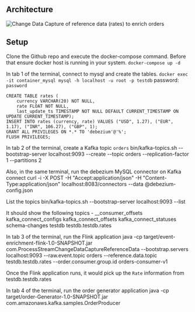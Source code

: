 
## Architecture

![Change Data Capture of reference data (rates) to enrich orders](arch.jpg)

## Setup

Clone the Github repo and execute the docker-compose command. Before that ensure docker host is running in your system.
    `docker-compose up -d`

In tab 1 of the terminal, connect to mysql and create the tables.
    `docker exec -it container_mysql mysql -h localhost -u root -p testdb`
    password: `password`

    CREATE TABLE rates (
        currency VARCHAR(20) NOT NULL, 
        rate FLOAT NOT NULL, 
        last_update_ts TIMESTAMP NOT NULL DEFAULT CURRENT_TIMESTAMP ON UPDATE CURRENT_TIMESTAMP);
    INSERT INTO rates (currency, rate) VALUES ("USD", 1.27), ("EUR", 1.17), ("INR", 106.27), ("GBP", 1);
    GRANT ALL PRIVILEGES ON *.* TO 'debezium'@'%';
    FLUSH PRIVILEGES;

In tab 2 of the terminal, create a Kafka topic `orders`
    bin/kafka-topics.sh --bootstrap-server localhost:9093 --create --topic orders --replication-factor 1 --partitions 2

Also, in the same terminal, run the debezium MySQL connector on Kafka connect
    curl -i -X POST -H "Accept:application/json" -H "Content-Type:application/json" localhost:8083/connectors --data @debezium-config.json

List the topics
    bin/kafka-topics.sh --bootstrap-server localhost:9093 --list

It should show the following topics - 
    __consumer_offsets
    kafka_connect_configs
    kafka_connect_offsets
    kafka_connect_statuses
    schema-changes
    testdb
    testdb.testdb.rates

In tab 3 of the terminal, run the Flink application
    java -cp target/event-enrichment-flink-1.0-SNAPSHOT.jar com.ProcessStreamChangeDataCaptureReferenceData --bootstrap.servers localhost:9093 --raw.event.topic orders --reference.data.topic testdb.testdb.rates --order.consumer.group.id orders-consumer-v1

Once the Flink application runs, it would pick up the `Rate` information from testdb.testdb.rates

In tab 4 of the terminal, run the order generator application
    java -cp target/order-Generator-1.0-SNAPSHOT.jar com.amazonaws.kafka.samples.OrderProducer

